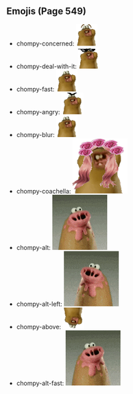 
## Emojis (Page 549)

* chompy-concerned: ![chompy-concerned](output/chompy-concerned.gif)
* chompy-deal-with-it: ![chompy-deal-with-it](output/chompy-deal-with-it.gif)
* chompy-fast: ![chompy-fast](output/chompy-fast.gif)
* chompy-angry: ![chompy-angry](output/chompy-angry.gif)
* chompy-blur: ![chompy-blur](output/chompy-blur.gif)
* chompy-coachella: ![chompy-coachella](output/chompy-coachella.gif)
* chompy-alt: ![chompy-alt](output/chompy-alt.gif)
* chompy-alt-left: ![chompy-alt-left](output/chompy-alt-left.gif)
* chompy-above: ![chompy-above](output/chompy-above.gif)
* chompy-alt-fast: ![chompy-alt-fast](output/chompy-alt-fast.gif)
